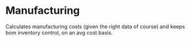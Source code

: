 Manufacturing
=============

Calculates manufacturing costs (given the right data of course) and keeps bom inventory control, on an avg cost basis.
